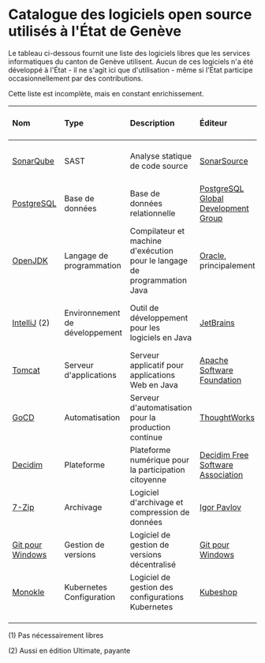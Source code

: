 Catalogue des logiciels open source utilisés à l'État de Genève
============

Le tableau ci-dessous fournit une liste des logiciels libres
que les services informatiques du canton de Genève utilisent.
Aucun de ces logiciels n'a été développé à l'État - il ne s'agit ici que
d'utilisation - même si l'État participe occasionnellement par des contributions.

Cette liste est incomplète, mais en constant enrichissement.

| Nom                                                         | Type                           | Description                                                              | Éditeur                                                                          |  Licence (SPDX id)                                                    | Équipes installatrices  | Solutions alternatives (1) | Langage de programmation | Mots-clés                                      |
|:------------------------------------------------------------|:-------------------------------|:-------------------------------------------------------------------------|:---------------------------------------------------------------------------------|:----------------------------------------------------------------------|:------------------------|:---------------------------|:------------------------:|:-----------------------------------------------|
| [SonarQube](https://www.sonarsource.com/products/sonarqube) | SAST                           | Analyse statique de code source                                          | [SonarSource](https://www.sonarsource.com/)                                      | [LGPL-3.0-only](https://spdx.org/licenses/LGPL-3.0-only.html)         | Moyens de développement | Checkmarx                  |           Java           | "analyse statique" "qualité" "sécurité"        |
| [PostgreSQL](https://www.postgresql.org)                    | Base de données                | Base de données relationnelle                                            | [PostgreSQL Global Development Group](https://www.postgresql.org/developer/core) | [PostgreSQL](https://spdx.org/licenses/PostgreSQL.html)               | Bases de données        | Oracle, MariaDB            |            C             | "base de données" "relationnel"                |
| [OpenJDK](https://openjdk.org/)                             | Langage de programmation       | Compilateur et machine d'exécution pour le langage de programmation Java | [Oracle](https://www.oracle.com/), principalement                                | [GPL-2.0-only](https://spdx.org/licenses/GPL-2.0-only.html)           | Intégration             | .NET, PHP, node            |       C, C++, Java       | "langage" "Java" "JVM" "machine virtuelle"     |
| [IntelliJ](https://www.jetbrains.com/idea/) (2)             | Environnement de développement | Outil de développement pour les logiciels en Java                        | [JetBrains](https://fr.wikipedia.org/wiki/JetBrains)                             | [Apache-2.0](https://spdx.org/licenses/Apache-2.0.html)               | Développement           | Eclipse, NetBeans          |           Java           | "IDE" "environnement de développement", "Java" |
| [Tomcat](https://tomcat.apache.org)                         | Serveur d'applications         | Serveur applicatif pour applications Web en Java                         | [Apache Software Foundation](https://www.apache.org)                             | [Apache-2.0](https://spdx.org/licenses/Apache-2.0.html)               | Intégration             | JBoss, Spring Boot         |           Java           | "serveur d'applications" "Java"                |
| [GoCD](https://www.gocd.org)                                | Automatisation                 | Serveur d'automatisation pour la production continue                     | [ThoughtWorks](https://www.thoughtworks.com)                                     | [Apache-2.0](https://spdx.org/licenses/Apache-2.0.html)               | Intégration             | Jenkins X, ArgoCD          |     Java, TypeScript     | "automatisation" "déploiement" "production"    |
| [Decidim](https://github.com/decidim/)                      | Plateforme                     | Plateforme numérique pour la participation citoyenne                     | [Decidim Free Software Association](https://decidim.org/)                        | [AGPL-3.0-only	](https://spdx.org/licenses/AGPL-3.0-only.html)        | Participer.ge.ch        | Konveio, CitizenLab        |           RUBY           | "plateforme" "participation" "citoyen"         |
| [7-Zip](https://www.7-zip.org/)                             | Archivage                      | Logiciel d'archivage et compression de données                           | [Igor Pavlov](https://www.7-zip.org/)                                            | [LGPL-2.1-or-later](https://spdx.org/licenses/LGPL-2.1-or-later.html) | Informatique            | WinZIP, WinRAR...          |   C, C++, Assembleur     | "archivage" "compression" "zip" "rar"          |
| [Git pour Windows](https://github.com/git-for-windows/)     | Gestion de versions            | Logiciel de gestion de versions décentralisé                             | [Git pour Windows](https://gitforwindows.org/)                                   | [GPL-2.0-only](https://spdx.org/licenses/GPL-2.0-only.html)           | Informatique            | SourceTree, GitHub for Win |   HTML, CSS, JavaScript  | "gestion de version"                           |
| [Monokle](https://monokle.io/)                              | Kubernetes Configuration       | Logiciel de gestion des configurations Kubernetes                        | [Kubeshop](https://kubeshop.io/)                                                 | [MIT](https://spdx.org/licenses/MIT.html)                             | Informatique            | Seabird, Kubermetic        |      TypeScript          | "kubernetes" "configuration"                   |
|                                                             |                                |                                                                          |                                                                                  |                                                                       |                         |                            |                          |                                                |
|                                                             |                                |                                                                          |                                                                                  |                                                                       |                         |                            |                          |                                                |
|                                                             |                                |                                                                          |                                                                                  |                                                                       |                         |                            |                          |                                                |


(1) Pas nécessairement libres

(2) Aussi en édition Ultimate, payante
